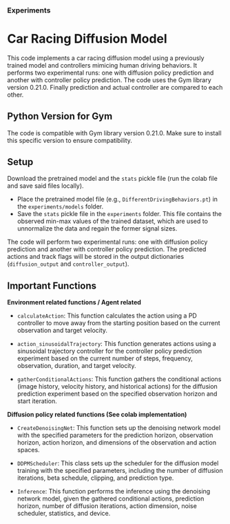 ### Experiments ###

# Car Racing Diffusion Model

This code implements a car racing diffusion model using a previously trained model and controllers mimicing human driving behaviors. It performs two experimental runs: one with diffusion policy prediction and another with controller policy prediction. The code uses the Gym library version 0.21.0.
Finally prediction and actual controller are compared to each other. 

## Python Version for Gym
The code is compatible with Gym library version 0.21.0. Make sure to install this specific version to ensure compatibility.

## Setup

Download the pretrained model and the `stats` pickle file (run the colab file and save said files locally).
   - Place the pretrained model file (e.g., `DifferentDrivingBehaviors.pt`) in the `experiments/models` folder.
   - Save the `stats` pickle file in the `experiments` folder. This file contains the observed min-max values of the trained dataset,
       which are used to unnormalize the data and regain the former signal sizes.
       
       
The code will perform two experimental runs: one with diffusion policy prediction and another with controller policy prediction. The predicted actions and track flags will be stored in the output dictionaries (`diffusion_output` and `controller_output`).

## Important Functions

**Environment related functions / Agent related**
- `calculateAction`: This function calculates the action using a PD controller to move away from the starting position based on the current observation and target velocity.

- `action_sinusoidalTrajectory`: This function generates actions using a sinusoidal trajectory controller for the controller policy prediction experiment based on the current number of steps, frequency, observation, duration, and target velocity.

- `gatherConditionalActions`: This function gathers the conditional actions (image history, velocity history, and historical actions) for the diffusion prediction experiment based on the specified observation horizon and start iteration.

**Diffusion policy related functions (See colab implementation)**

- `CreateDenoisingNet`: This function sets up the denoising network model with the specified parameters for the prediction horizon, observation horizon, action horizon, and dimensions of the observation and action spaces.

- `DDPMScheduler`: This class sets up the scheduler for the diffusion model training with the specified parameters, including the number of diffusion iterations, beta schedule, clipping, and prediction type.

- `Inference`: This function performs the inference using the denoising network model, given the gathered conditional actions, prediction horizon, number of diffusion iterations, action dimension, noise scheduler, statistics, and device.









